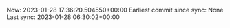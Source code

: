 Now: 2023-01-28 17:36:20.504550+00:00 Earliest commit since sync: None Last sync: 2023-01-28 06:30:02+00:00
